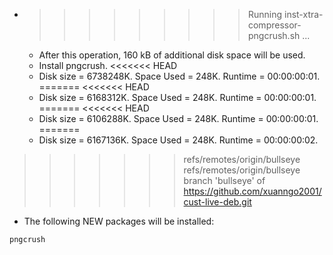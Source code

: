 * >>>>>>>>> Running inst-xtra-compressor-pngcrush.sh ...
  * After this operation, 160 kB of additional disk space will be used.
  * Install pngcrush.
<<<<<<< HEAD
  * Disk size = 6738248K. Space Used = 248K. Runtime = 00:00:00:01.
=======
<<<<<<< HEAD
  * Disk size = 6168312K. Space Used = 248K. Runtime = 00:00:00:01.
=======
<<<<<<< HEAD
  * Disk size = 6106288K. Space Used = 248K. Runtime = 00:00:00:01.
=======
  * Disk size = 6167136K. Space Used = 248K. Runtime = 00:00:00:02.
>>>>>>> refs/remotes/origin/bullseye
>>>>>>> refs/remotes/origin/bullseye
>>>>>>> branch 'bullseye' of https://github.com/xuanngo2001/cust-live-deb.git
  * The following NEW packages will be installed:
  ```bash
pngcrush
  ```
